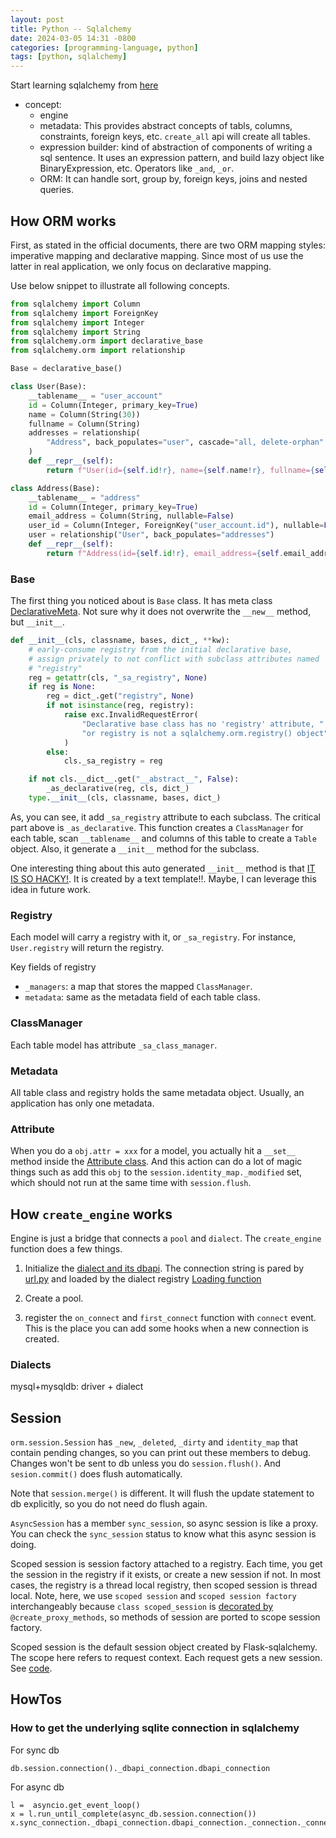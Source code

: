 ```yaml
---
layout: post
title: Python -- Sqlalchemy
date: 2024-03-05 14:31 -0800
categories: [programming-language, python]
tags: [python, sqlalchemy]
---
```


Start learning sqlalchemy from
[here](https://docs.sqlalchemy.org/en/14/tutorial/index.html)

- concept:
  - engine
  - metadata: This provides abstract concepts of tabls, columns, constraints,
    foreign keys, etc. `create_all` api will create all tables.
  - expression builder: kind of abstraction of components of writing a sql
    sentence. It uses an expression pattern, and build lazy object like
    BinaryExpression, etc. Operators like `_and`, `_or`.
  - ORM: It can handle sort, group by, foreign keys, joins and nested queries.

## How ORM works

First, as stated in the official documents, there are two ORM mapping styles:
imperative mapping and declarative mapping. Since most of us use the latter in
real application, we only focus on declarative mapping.

Use below snippet to illustrate all following concepts.

```python
from sqlalchemy import Column
from sqlalchemy import ForeignKey
from sqlalchemy import Integer
from sqlalchemy import String
from sqlalchemy.orm import declarative_base
from sqlalchemy.orm import relationship

Base = declarative_base()

class User(Base):
    __tablename__ = "user_account"
    id = Column(Integer, primary_key=True)
    name = Column(String(30))
    fullname = Column(String)
    addresses = relationship(
        "Address", back_populates="user", cascade="all, delete-orphan"
    )
    def __repr__(self):
        return f"User(id={self.id!r}, name={self.name!r}, fullname={self.fullname!r})"

class Address(Base):
    __tablename__ = "address"
    id = Column(Integer, primary_key=True)
    email_address = Column(String, nullable=False)
    user_id = Column(Integer, ForeignKey("user_account.id"), nullable=False)
    user = relationship("User", back_populates="addresses")
    def __repr__(self):
        return f"Address(id={self.id!r}, email_address={self.email_address!r})"
```

### Base

The first thing you noticed about is `Base` class. It has meta class
[DeclarativeMeta](https://github.com/sqlalchemy/sqlalchemy/blob/ab42b0e3d98386c8a13edea3206ef43f018de3b6/lib/sqlalchemy/orm/decl_api.py#L55).
Not sure why it does not overwrite the `__new__` method, but `__init__`.

```python
def __init__(cls, classname, bases, dict_, **kw):
    # early-consume registry from the initial declarative base,
    # assign privately to not conflict with subclass attributes named
    # "registry"
    reg = getattr(cls, "_sa_registry", None)
    if reg is None:
        reg = dict_.get("registry", None)
        if not isinstance(reg, registry):
            raise exc.InvalidRequestError(
                "Declarative base class has no 'registry' attribute, "
                "or registry is not a sqlalchemy.orm.registry() object"
            )
        else:
            cls._sa_registry = reg

    if not cls.__dict__.get("__abstract__", False):
        _as_declarative(reg, cls, dict_)
    type.__init__(cls, classname, bases, dict_)
```

As, you can see, it add `_sa_registry` attribute to each subclass. The critical
part above is `_as_declarative`. This function creates a `ClassManager` for
each table, scan `__tablename__` and columns of this table to create a `Table`
object. Also, it generate a `__init__` method for the subclass.

One interesting thing about this auto generated `__init__` method is that
[IT IS SO HACKY!](https://github.com/sqlalchemy/sqlalchemy/blob/ab42b0e3d98386c8a13edea3206ef43f018de3b6/lib/sqlalchemy/orm/instrumentation.py#L620-L627).
It is created by a text template!!. Maybe, I can leverage this idea in future
work.

### Registry

Each model will carry a registry with it, or `_sa_registry`. For instance,
`User.registry` will return the registry.

Key fields of registry

- `_managers`: a map that stores the mapped `ClassManager`.
- `metadata`: same as the metadata field of each table class.

### ClassManager

Each table model has attribute `_sa_class_manager`.

### Metadata

All table class and registry holds the same metadata object. Usually, an
application has only one metadata.

### Attribute

When you do a `obj.attr = xxx` for a model, you actually hit a `__set__` method
inside the
[Attribute class](https://github.com/sqlalchemy/sqlalchemy/blob/ab42b0e3d98386c8a13edea3206ef43f018de3b6/lib/sqlalchemy/orm/attributes.py#L458).
And this action can do a lot of magic things such as add this `obj` to the
`session.identity_map._modified` set, which should not run at the same time
with `session.flush`.

## How `create_engine` works

Engine is just a bridge that connects a `pool` and `dialect`. The
`create_engine` function does a few things.

1. Initialize the
   [dialect and its dbapi](https://github.com/sqlalchemy/sqlalchemy/blob/ab42b0e3d98386c8a13edea3206ef43f018de3b6/lib/sqlalchemy/engine/create.py#L545).
   The connection string is pared by
   [url.py](https://github.com/sqlalchemy/sqlalchemy/blob/ab42b0e3d98386c8a13edea3206ef43f018de3b6/lib/sqlalchemy/engine/url.py#L661)
   and loaded by the dialect registry
   [Loading function](https://github.com/sqlalchemy/sqlalchemy/blob/ab42b0e3d98386c8a13edea3206ef43f018de3b6/lib/sqlalchemy/dialects/__init__.py#L22)

2. Create a pool.

3. register the `on_connect` and `first_connect` function with `connect` event.
   This is the place you can add some hooks when a new connection is created.

### Dialects

mysql+mysqldb: driver + dialect

## Session

`orm.session.Session` has `_new`, `_deleted`, `_dirty` and `identity_map` that
contain pending changes, so you can print out these members to debug. Changes
won't be sent to db unless you do `session.flush()`. And `sesion.commit()` does
flush automatically.

Note that `session.merge()` is different. It will flush the update statement to
db explicitly, so you do not need do flush again.

`AsyncSession` has a member `sync_session`, so async session is like a proxy.
You can check the `sync_session` status to know what this async session is
doing.

Scoped session is session factory attached to a registry. Each time, you get
the session in the registry if it exists, or create a new session if not. In
most cases, the registry is a thread local registry, then scoped session is
thread local. Note, here, we use `scoped session` and `scoped session factory`
interchangeably because `class scoped_session` is
[decorated by](https://github.com/sqlalchemy/sqlalchemy/blob/ab42b0e3d98386c8a13edea3206ef43f018de3b6/lib/sqlalchemy/orm/scoping.py#L75)
`@create_proxy_methods`, so methods of session are ported to scope session
factory.

Scoped session is the default session object created by Flask-sqlalchemy. The
scope here refers to request context. Each request gets a new session. See
[code](https://github.com/pallets-eco/flask-sqlalchemy/blob/da0e0df80cc368d95dc5a118ce857cead172aded/flask_sqlalchemy/__init__.py#L886-L900).

## HowTos

### How to get the underlying sqlite connection in sqlalchemy

For sync db

```
db.session.connection()._dbapi_connection.dbapi_connection
```

For async db

```
l =  asyncio.get_event_loop()
x = l.run_until_complete(async_db.session.connection())
x.sync_connection._dbapi_connection.dbapi_connection._connection._connection
```
